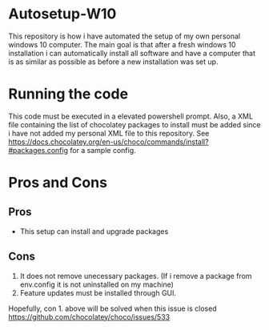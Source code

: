 # Autosetup-W10

This repository is how i have automated the setup of my own personal windows 10 computer. The main goal is that after a fresh windows 10 installation i can automatically install all software and have a computer that is as similar as possible as before a new installation was set up.

# Running the code
This code must be executed in a elevated powershell prompt. Also, a XML file containing the list of chocolatey packages to install must be added since i have not added my personal XML file to this repository. See https://docs.chocolatey.org/en-us/choco/commands/install?#packages.config for a sample config.

# Pros and Cons
## Pros
- This setup can install and upgrade packages
  
## Cons
1. It does not remove unecessary packages. (If i remove a package from env.config it is not uninstalled on my machine)
2. Feature updates must be installed through GUI.

Hopefully, con 1. above will be solved when this issue is closed https://github.com/chocolatey/choco/issues/533
